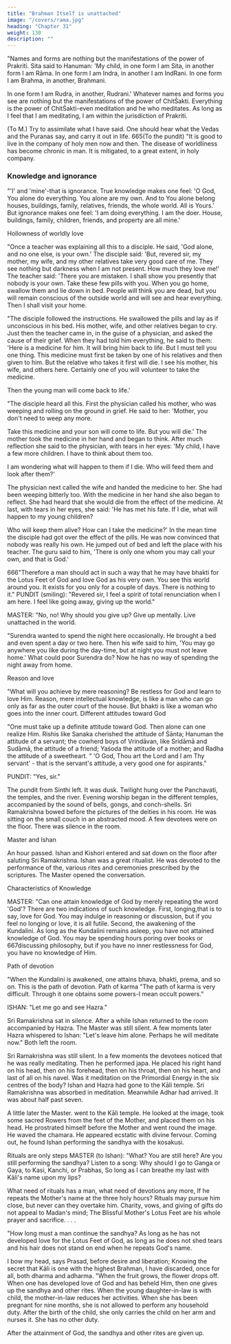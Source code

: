 ```yaml
---
title: "Brahman Itself is unattached"
image: "/covers/rama.jpg"
heading: "Chapter 31"
weight: 130
description: ""
---
```



"Names and forms are nothing but the manifestations of the power of Prakriti. Sita said to Hanuman: 'My child, in one form I am Sita, in another form I am Rāma. In one form I am Indra, in another I am IndRani. In one form I am Brahma, in another, Brahmani. 

In one form I am Rudra, in another, Rudrani.' Whatever names and forms you see are nothing but the manifestations of the power of ChitŚakti. Everything is the power of ChitŚakti-even meditation and he who meditates. As long as I feel that I am meditating, I am within the jurisdiction of Prakriti. 

(To M.) Try to assimilate what I have said. One should hear what the Vedas and the Puranas say, and carry it out in life. 665(To the pundit) "It is good to live in the company of holy men now and then. The disease of worldliness has become chronic in man. It is mitigated, to a great extent, in holy company.


### Knowledge and ignorance

"'I' and 'mine'-that is ignorance. True knowledge makes one feel: 'O God, You alone do
everything. You alone are my own. And to You alone belong houses, buildings, family,
relatives, friends, the whole world. All is Yours.' But ignorance makes one feel: 'I am
doing everything. I am the doer. House, buildings, family, children, friends, and property
are all mine.'

Hollowness of worldly love

"Once a teacher was explaining all this to a disciple. He said, 'God alone, and no one
else, is your own.' The disciple said: 'But, revered sir, my mother, my wife, and my other
relatives take very good care of me. They see nothing but darkness when I am not
present. How much they love me!' The teacher said: 'There you are mistaken. I shall
show you presently that nobody is your own. Take these few pills with you. When you go
home, swallow them and lie down in bed. People will think you are dead, but you will
remain conscious of the outside world and will see and hear everything. Then I shall visit
your home.

"The disciple followed the instructions. He swallowed the pills and lay as if unconscious in his bed. His mother, wife, and other relatives began to cry. Just then the teacher came in, in the guise of a physician, and asked the cause of their grief. When they had told
him everything, he said to them: 'Here is a medicine for him. It will bring him back to
life. But I must tell you one thing. This medicine must first be taken by one of his
relatives and then given to him. But the relative who takes it first will die. I see his
mother, his wife, and others here. Certainly one of you will volunteer to take the
medicine. 

Then the young man will come back to life.'

"The disciple heard all this. First the physician called his mother, who was weeping and rolling on the ground in grief. He said to her: 'Mother, you don't need to weep any more. 

Take this medicine and your son will come to life. But you will die.' The mother took the medicine in her hand and began to think. After much reflection she said to the physician, with tears in her eyes: 'My child, I have a few more children. I have to think about them
too. 

I am wondering what will happen to them if I die. Who will feed them and look after them?' 

The physician next called the wife and handed the medicine to her. She had been weeping bitterly too. With the medicine in her hand she also began to reflect. She had
heard that she would die from the effect of the medicine. At last, with tears in her eyes,
she said: 'He has met his fate. If I die, what will happen to my young children? 

Who will keep them alive? How can I take the medicine?' In the mean time the disciple had got
over the effect of the pills. He was now convinced that nobody was really his own. He
jumped out of bed and left the place with his teacher. The guru said to him, 'There is
only one whom you may call your own, and that is God.'

666"Therefore a man should act in such a way that he may have bhakti for the Lotus Feet of
God and love God as his very own. You see this world around you. It exists for you only
for a couple of days. There is nothing to it." PUNDIT (smiling): "Revered sir, I feel a
spirit of total renunciation when I am here. I feel like going away, giving up the world."

MASTER: "No, no! Why should you give up? Give up mentally. Live unattached in the
world.

"Surendra wanted to spend the night here occasionally. He brought a bed and even
spent a day or two here. Then his wife said to him, 'You may go anywhere you like
during the day-time, but at night you must not leave home.' What could poor Surendra
do? Now he has no way of spending the night away from home.

Reason and love

"What will you achieve by mere reasoning? Be restless for God and learn to love Him.
Reason, mere intellectual knowledge, is like a man who can go only as far as the outer
court of the house. But bhakti is like a woman who goes into the inner court.
Different attitudes toward God

"One must take up a definite attitude toward God. Then alone can one realize Him.
Rishis like Sanaka cherished the attitude of Śānta; Hanuman the attitude of a servant;
the cowherd boys of Vrindāvan, like Sridāmā and Sudāmā, the attitude of a friend;
Yaśoda the attitude of a mother; and Radha the attitude of a sweetheart.
" 'O God, Thou art the Lord and I am Thy servant' - that is the servant's attitude, a very
good one for aspirants."

PUNDIT: "Yes, sir."

The pundit from Sinthi left. It was dusk. Twilight hung over the Panchavati, the temples,
and the river. Evening worship began in the different temples, accompanied by the
sound of bells, gongs, and conch-shells. Sri Ramakrishna bowed before the pictures of
the deities in his room. He was sitting on the small couch in an abstracted mood. A few
devotees were on the floor. There was silence in the room.

Master and Ishan

An hour passed. Ishan and Kishori entered and sat down on the floor after saluting Sri
Ramakrishna. Ishan was a great ritualist. He was devoted to the performance of the,
various rites and ceremonies prescribed by the scriptures. The Master opened the
conversation.

Characteristics of Knowledge

MASTER: "Can one attain knowledge of God by merely repeating the word 'God'? There are two indications of such knowledge. First, longing,that is to say, love for God. You may indulge in reasoning or discussion, but if you feel no longing or love, it is all futile. Second, the awakening of the Kundalini. As long as the Kundalini remains asleep, you have not attained knowledge of God. You may be spending hours poring over books or 667discussing philosophy, but if you have no inner restlessness for God, you have no knowledge of Him.

Path of devotion

"When the Kundalini is awakened, one attains bhava, bhakti, prema, and so on. This is
the path of devotion.
Path of karma
"The path of karma is very difficult. Through it one obtains some powers-I mean occult
powers."

ISHAN: "Let me go and see Hazra."

Sri Ramakrishna sat in silence. After a while Ishan returned to the room accompanied by Hazra. The Master was still silent. A few moments later Hazra whispered to Ishan: "Let's leave him alone. Perhaps he will meditate now." Both left the room.

Sri Ramakrishna was still silent. In a few moments the devotees noticed that he was really meditating. Then he performed japa. He placed his right hand on his head, then on his forehead, then on his throat, then on his heart, and last of all on his navel. Was it meditation on the Primordial Energy in the six centres of the body? Ishan and Hazra had gone to the Kāli temple. Sri Ramakrishna was absorbed in meditation. Meanwhile Adhar had arrived. It was about half past seven. 

A little later the Master. went to the Kāli temple. He looked at the image, took some sacred Rowers from the feet of the Mother, and placed them on his head. He prostrated himself before the Mother and went round the image. He waved the chamara. He appeared ecstatic with divine fervour. Coming out, he found Ishan performing the sandhya with the kosakusi.

Rituals are only steps
MASTER (to Ishan): "What? You are still here? Are you still performing the sandhya?
Listen to a song:
Why should I go to Ganga or Gaya, to Kasi, Kanchi, or
Prabhas,
So long as I can breathe my last with Kāli's name upon my
lips?

What need of rituals has a man, what need of devotions any
more,
If he repeats the Mother's name at the three holy hours?
Rituals may pursue him close, but never can they overtake him.
Charity, vows, and giving of gifts do not appeal to Madan's
mind;
The Blissful Mother's Lotus Feet are his whole prayer and
sacrifice. . . .

"How long must a man continue the sandhya? As long as he has not developed love for the Lotus Feet of God, as long as he does not shed tears and his hair does not stand on end when he repeats God's name.

I bow my head, says Prasad, before desire and liberation;
Knowing the secret that Kāli is one with the highest Brahman,
I have discarded, once for all, both dharma and adharma.
"When the fruit grows, the flower drops off. When one has developed love of God and
has beheld Him, then one gives up the sandhya and other rites. When the young
daughter-in-law is with child, the mother-in-law reduces her activities. When she has
been pregnant for nine months, she is not allowed to perform any household duty. After
the birth of the child, she only carries the child on her arm and nurses it. She has no
other duty.

After the attainment of God, the sandhya and other rites are given up.


